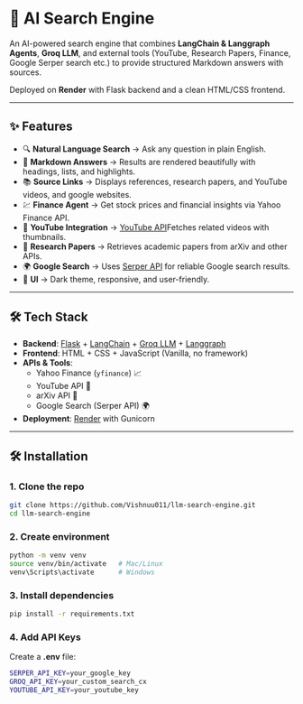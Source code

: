 # 📖 AI Search Engine

An AI-powered search engine that combines **LangChain & Langgraph Agents**, **Groq LLM**, and external tools (YouTube, Research Papers, Finance, Google Serper search etc.) to provide structured Markdown answers with sources.

Deployed on **Render** with Flask backend and a clean HTML/CSS frontend.

---

## ✨ Features
- 🔍 **Natural Language Search** → Ask any question in plain English.
- 📑 **Markdown Answers** → Results are rendered beautifully with headings, lists, and highlights.
- 📚 **Source Links** → Displays references, research papers, and YouTube videos, and google websites.
- 💹 **Finance Agent** → Get stock prices and financial insights via Yahoo Finance API.
- 🎥 **YouTube Integration** → [YouTube API](https://console.cloud.google.com/)Fetches related videos with thumbnails.
- 📄 **Research Papers** → Retrieves academic papers from arXiv and other APIs.
- 🌍 **Google Search** → Uses [Serper API](https://serper.dev/) for reliable Google search results.
- 🎨 **UI** → Dark theme, responsive, and user-friendly. 

---

## 🛠️ Tech Stack
- **Backend**: [Flask](https://flask.palletsprojects.com/) + [LangChain](https://www.langchain.com/) + [Groq LLM](https://groq.com/) + [Langgraph](https://www.langchain.com/langgraph)
- **Frontend**: HTML + CSS + JavaScript (Vanilla, no framework)
- **APIs & Tools**:
  - Yahoo Finance (`yfinance`) 📈
  - YouTube API 🎥
  - arXiv API 📄
  - Google Search (Serper API) 🌍
- **Deployment**: [Render](https://render.com/) with Gunicorn

---

## 🛠️ Installation

### 1. Clone the repo

```bash
git clone https://github.com/Vishnuu011/llm-search-engine.git
cd llm-search-engine
```

### 2. Create environment

```bash
python -m venv venv
source venv/bin/activate   # Mac/Linux
venv\Scripts\activate      # Windows
```
### 3. Install dependencies

```bash
pip install -r requirements.txt
```

### 4. Add API Keys

Create a **.env** file:

```bash
SERPER_API_KEY=your_google_key
GROQ_API_KEY=your_custom_search_cx
YOUTUBE_API_KEY=your_youtube_key

